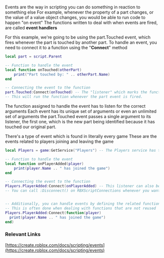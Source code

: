 
Events are the way in scripting you can do something in reaction to something else
For example, whenever the property of a part changes, or the value of a value object changes, you
would be able to run code to happen "on event"
The functions written to deal with when events are fired, are called **event handlers**

For this example, we're going to be using the part.Touched event, which fires whenever the part is touched by another part.
To handle an event, you need to connect it to a function using the "**Connect**" method

```lua
local part = script.Parent

-- Function to handle the event
local function onTouched(otherPart)
    print("Part touched by: " .. otherPart.Name)
end

-- Connecting the event to the function
part.Touched:Connect(onTouched) -- The "listener" which marks the function actually beginning to take arguments from the event
-- This will run the function whenever the part event is fired.
```
The function assigned to handle the event has to listen for the correct arguments
Each event has its unique set of arguments or even an unlimited set of arguments
the part.Touched event passes a single argument to its listener, the first one, which is the new part being identified because it has touched our original part.

There's a type of event which is found in literally every game
These are the events related to players joining and leaving the game

```lua
local Players = game:GetService("Players") -- The Players service has the event

-- Function to handle the event
local function onPlayerAdded(player)
    print(player.Name .. " has joined the game")
end

-- Connecting the event to the function
Players.PlayerAdded:Connect(onPlayerAdded) -- This listener can also be defined as the value of a variable, as it is a RBXScriptConnection
-- You can call :Disconnect() on RBXScriptConnections whenever you want to stop listening for an event


-- Additionally, you can handle events by defining the related function inside of the connect method
-- This is often done when dealing with functions that are not reused
Players.PlayerAdded:Connect(function(player)
  print(player.Name .. " has joined the game")
end)
```

### Relevant Links
[https://create.roblox.com/docs/scripting/events](https://create.roblox.com/docs/scripting/events)